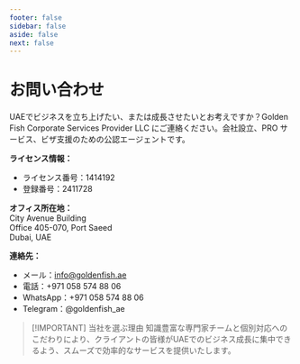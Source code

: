 ```yaml
---
footer: false
sidebar: false
aside: false
next: false
---
```


<!-- <p>
  <img src="/img/Logo.avif" alt="ロゴ" width="100" height="100" style="margin-left: 50%;">
</p> -->

# お問い合わせ

UAEでビジネスを立ち上げたい、または成長させたいとお考えですか？Golden Fish Corporate Services Provider LLC にご連絡ください。会社設立、PRO サービス、ビザ支援のための公認エージェントです。

**ライセンス情報：**

- ライセンス番号：1414192
- 登録番号：2411728

**オフィス所在地：**  
City Avenue Building  
Office 405-070, Port Saeed  
Dubai, UAE

**連絡先：**

- メール：info@goldenfish.ae
- 電話：+971 058 574 88 06
- WhatsApp：+971 058 574 88 06
- Telegram：@goldenfish_ae

<!-- WhatsApp us at [+971 058 574 88 06](https://wa.me/message/KDLD4FZVW7EUC1)
Telegram us at [@goldenfish_ae](https://t.me/goldenfish_ae) -->

> [!IMPORTANT] 当社を選ぶ理由
> 知識豊富な専門家チームと個別対応へのこだわりにより、クライアントの皆様がUAEでのビジネス成長に集中できるよう、スムーズで効率的なサービスを提供いたします。

<ContactFormModal 
  formName="お問い合わせ" 
  buttonText="メッセージを送信" 
  formStyle="display: block; margin: 2rem auto;"
  categoryLabel="必要なサポートレベル: *" 
  categoryPlaceholderText="サポートレベルを選択してください"
  messageLabel="ご用件をお聞かせください（推奨）"
  messagePlaceholderText="最適なソリューションをご提案できるよう、お問い合わせ内容の詳細をご記入ください"
  :services="[
  'ベーシック — 初期相談とガイダンスのみ',
  'スタンダード — 完全な書類作成とプロセス管理',
  'コンプリヘンシブ — お客様の関与を最小限に抑えたフルサービスソリューション',
  'カスタム — 複雑な要件または特殊なビジネス状況',
  ]"
/>